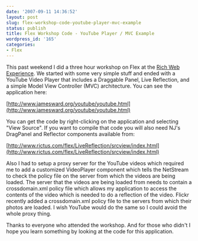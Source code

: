 ```yaml
---
date: '2007-09-11 14:36:52'
layout: post
slug: flex-workshop-code-youtube-player-mvc-example
status: publish
title: Flex Workshop Code - YouTube Player / MVC Example
wordpress_id: '165'
categories:
- Flex
---
```


This past weekend I did a three hour workshop on Flex at the [Rich Web Experience](http://www.therichwebexperience.com).  We started with some very simple stuff and ended with a YouTube Video Player that includes a Draggable Panel, Live Reflection, and a simple Model View Controller (MVC) architecture.  You can see the application here:

[http://www.jamesward.org/youtube/youtube.html](http://www.jamesward.org/youtube/youtube.html)

You can get the code by right-clicking on the application and selecting "View Source".  If you want to compile that code you will also need NJ's DragPanel and Reflector components available from:

[http://www.rictus.com/flex/LiveReflection/srcview/index.html](http://www.rictus.com/flex/LiveReflection/srcview/index.html)

Also I had to setup a proxy server for the YouTube videos which required me to add a customized VideoPlayer component which tells the NetStream to check the policy file on the server from which the videos are being loaded.  The server that the videos are being loaded from needs to contain a crossdomain.xml policy file which allows my application to access the contents of the video which is needed to do a reflection of the video.  Flickr recently added a crossdomain.xml policy file to the servers from which their photos are loaded.  I wish YouTube would do the same so I could avoid the whole proxy thing.

Thanks to everyone who attended the workshop.  And for those who didn't I hope you learn something by looking at the code for this application.
